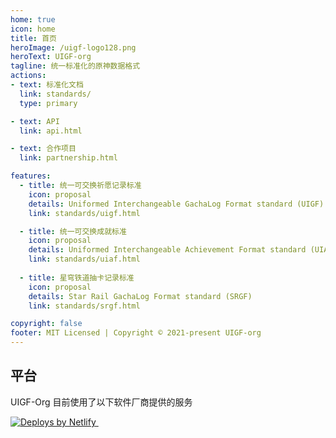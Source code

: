 ```yaml
---
home: true
icon: home
title: 首页
heroImage: /uigf-logo128.png
heroText: UIGF-org
tagline: 统一标准化的原神数据格式
actions:
- text: 标准化文档
  link: standards/
  type: primary

- text: API
  link: api.html

- text: 合作项目
  link: partnership.html

features:
  - title: 统一可交换祈愿记录标准
    icon: proposal
    details: Uniformed Interchangeable GachaLog Format standard (UIGF)
    link: standards/uigf.html

  - title: 统一可交换成就标准
    icon: proposal
    details: Uniformed Interchangeable Achievement Format standard (UIAF)
    link: standards/uiaf.html
    
  - title: 星穹铁道抽卡记录标准
    icon: proposal
    details: Star Rail GachaLog Format standard (SRGF)
    link: standards/srgf.html

copyright: false
footer: MIT Licensed | Copyright © 2021-present UIGF-org
---
```


<!-- @include: partnership-list.md -->

## 平台

UIGF-Org 目前使用了以下软件厂商提供的服务

<a href="https://www.netlify.com"> 
    <img src="https://www.netlify.com/v3/img/components/netlify-light.svg" alt="Deploys by Netlify" />
</a> &nbsp;

